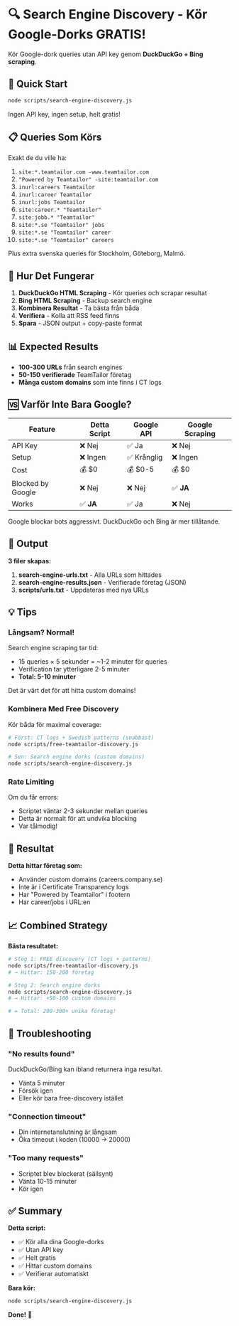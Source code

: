 # 🔍 Search Engine Discovery - Kör Google-Dorks GRATIS!

Kör Google-dork queries utan API key genom **DuckDuckGo + Bing scraping**.

## 🚀 Quick Start

```bash
node scripts/search-engine-discovery.js
```

Ingen API key, ingen setup, helt gratis!

## 📋 Queries Som Körs

Exakt de du ville ha:

1. `site:*.teamtailor.com -www.teamtailor.com`
2. `"Powered by Teamtailor" -site:teamtailor.com`
3. `inurl:careers Teamtailor`
4. `inurl:career Teamtailor`
5. `inurl:jobs Teamtailor`
6. `site:career.* "Teamtailor"`
7. `site:jobb.* "Teamtailor"`
8. `site:*.se "Teamtailor" jobs`
9. `site:*.se "Teamtailor" career`
10. `site:*.se "Teamtailor" careers`

Plus extra svenska queries för Stockholm, Göteborg, Malmö.

## 🎯 Hur Det Fungerar

1. **DuckDuckGo HTML Scraping** - Kör queries och scrapar resultat
2. **Bing HTML Scraping** - Backup search engine
3. **Kombinera Resultat** - Ta bästa från båda
4. **Verifiera** - Kolla att RSS feed finns
5. **Spara** - JSON output + copy-paste format

## 📊 Expected Results

- **100-300 URLs** från search engines
- **50-150 verifierade** TeamTailor företag
- **Många custom domains** som inte finns i CT logs

## 🆚 Varför Inte Bara Google?

| Feature | Detta Script | Google API | Google Scraping |
|---------|-------------|------------|----------------|
| API Key | ❌ Nej | ✅ Ja | ❌ Nej |
| Setup | ❌ Ingen | ✅ Krånglig | ❌ Ingen |
| Cost | 💰 $0 | 💰 $0-5 | 💰 $0 |
| Blocked by Google | ❌ Nej | ❌ Nej | ✅ **JA** |
| Works | ✅ **JA** | ✅ Ja | ❌ Nej |

Google blockar bots aggressivt. DuckDuckGo och Bing är mer tillåtande.

## 📁 Output

**3 filer skapas:**

1. **search-engine-urls.txt** - Alla URLs som hittades
2. **search-engine-results.json** - Verifierade företag (JSON)
3. **scripts/urls.txt** - Uppdateras med nya URLs

## 💡 Tips

### Långsam? Normal!

Search engine scraping tar tid:
- 15 queries × 5 sekunder = ~1-2 minuter för queries
- Verification tar ytterligare 2-5 minuter
- **Total: 5-10 minuter**

Det är värt det för att hitta custom domains!

### Kombinera Med Free Discovery

Kör båda för maximal coverage:

```bash
# Först: CT logs + Swedish patterns (snabbast)
node scripts/free-teamtailor-discovery.js

# Sen: Search engine dorks (custom domains)
node scripts/search-engine-discovery.js
```

### Rate Limiting

Om du får errors:
- Scriptet väntar 2-3 sekunder mellan queries
- Detta är normalt för att undvika blocking
- Var tålmodig!

## 🎉 Resultat

**Detta hittar företag som:**
- Använder custom domains (careers.company.se)
- Inte är i Certificate Transparency logs
- Har "Powered by Teamtailor" i footern
- Har career/jobs i URL:en

## 📈 Combined Strategy

**Bästa resultatet:**

```bash
# Steg 1: FREE discovery (CT logs + patterns)
node scripts/free-teamtailor-discovery.js
# → Hittar: 150-200 företag

# Steg 2: Search engine dorks
node scripts/search-engine-discovery.js
# → Hittar: +50-100 custom domains

# = Total: 200-300+ unika företag!
```

## 🚨 Troubleshooting

### "No results found"

DuckDuckGo/Bing kan ibland returnera inga resultat.
- Vänta 5 minuter
- Försök igen
- Eller kör bara free-discovery istället

### "Connection timeout"

- Din internetanslutning är långsam
- Öka timeout i koden (10000 → 20000)

### "Too many requests"

- Scriptet blev blockerat (sällsynt)
- Vänta 10-15 minuter
- Kör igen

## ✅ Summary

**Detta script:**
- ✅ Kör alla dina Google-dorks
- ✅ Utan API key
- ✅ Helt gratis
- ✅ Hittar custom domains
- ✅ Verifierar automatiskt

**Bara kör:**
```bash
node scripts/search-engine-discovery.js
```

**Done!** 🎉
